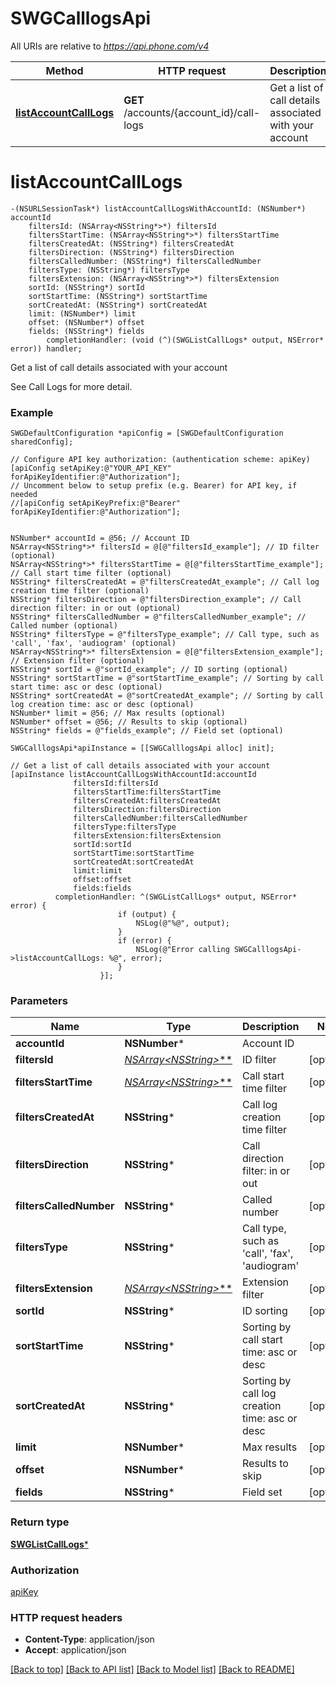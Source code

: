# SWGCalllogsApi

All URIs are relative to *https://api.phone.com/v4*

Method | HTTP request | Description
------------- | ------------- | -------------
[**listAccountCallLogs**](SWGCalllogsApi.md#listaccountcalllogs) | **GET** /accounts/{account_id}/call-logs | Get a list of call details associated with your account


# **listAccountCallLogs**
```objc
-(NSURLSessionTask*) listAccountCallLogsWithAccountId: (NSNumber*) accountId
    filtersId: (NSArray<NSString*>*) filtersId
    filtersStartTime: (NSArray<NSString*>*) filtersStartTime
    filtersCreatedAt: (NSString*) filtersCreatedAt
    filtersDirection: (NSString*) filtersDirection
    filtersCalledNumber: (NSString*) filtersCalledNumber
    filtersType: (NSString*) filtersType
    filtersExtension: (NSArray<NSString*>*) filtersExtension
    sortId: (NSString*) sortId
    sortStartTime: (NSString*) sortStartTime
    sortCreatedAt: (NSString*) sortCreatedAt
    limit: (NSNumber*) limit
    offset: (NSNumber*) offset
    fields: (NSString*) fields
        completionHandler: (void (^)(SWGListCallLogs* output, NSError* error)) handler;
```

Get a list of call details associated with your account

See Call Logs for more detail.

### Example 
```objc
SWGDefaultConfiguration *apiConfig = [SWGDefaultConfiguration sharedConfig];

// Configure API key authorization: (authentication scheme: apiKey)
[apiConfig setApiKey:@"YOUR_API_KEY" forApiKeyIdentifier:@"Authorization"];
// Uncomment below to setup prefix (e.g. Bearer) for API key, if needed
//[apiConfig setApiKeyPrefix:@"Bearer" forApiKeyIdentifier:@"Authorization"];


NSNumber* accountId = @56; // Account ID
NSArray<NSString*>* filtersId = @[@"filtersId_example"]; // ID filter (optional)
NSArray<NSString*>* filtersStartTime = @[@"filtersStartTime_example"]; // Call start time filter (optional)
NSString* filtersCreatedAt = @"filtersCreatedAt_example"; // Call log creation time filter (optional)
NSString* filtersDirection = @"filtersDirection_example"; // Call direction filter: in or out (optional)
NSString* filtersCalledNumber = @"filtersCalledNumber_example"; // Called number (optional)
NSString* filtersType = @"filtersType_example"; // Call type, such as 'call', 'fax', 'audiogram' (optional)
NSArray<NSString*>* filtersExtension = @[@"filtersExtension_example"]; // Extension filter (optional)
NSString* sortId = @"sortId_example"; // ID sorting (optional)
NSString* sortStartTime = @"sortStartTime_example"; // Sorting by call start time: asc or desc (optional)
NSString* sortCreatedAt = @"sortCreatedAt_example"; // Sorting by call log creation time: asc or desc (optional)
NSNumber* limit = @56; // Max results (optional)
NSNumber* offset = @56; // Results to skip (optional)
NSString* fields = @"fields_example"; // Field set (optional)

SWGCalllogsApi*apiInstance = [[SWGCalllogsApi alloc] init];

// Get a list of call details associated with your account
[apiInstance listAccountCallLogsWithAccountId:accountId
              filtersId:filtersId
              filtersStartTime:filtersStartTime
              filtersCreatedAt:filtersCreatedAt
              filtersDirection:filtersDirection
              filtersCalledNumber:filtersCalledNumber
              filtersType:filtersType
              filtersExtension:filtersExtension
              sortId:sortId
              sortStartTime:sortStartTime
              sortCreatedAt:sortCreatedAt
              limit:limit
              offset:offset
              fields:fields
          completionHandler: ^(SWGListCallLogs* output, NSError* error) {
                        if (output) {
                            NSLog(@"%@", output);
                        }
                        if (error) {
                            NSLog(@"Error calling SWGCalllogsApi->listAccountCallLogs: %@", error);
                        }
                    }];
```

### Parameters

Name | Type | Description  | Notes
------------- | ------------- | ------------- | -------------
 **accountId** | **NSNumber***| Account ID | 
 **filtersId** | [**NSArray&lt;NSString*&gt;***](NSString*.md)| ID filter | [optional] 
 **filtersStartTime** | [**NSArray&lt;NSString*&gt;***](NSString*.md)| Call start time filter | [optional] 
 **filtersCreatedAt** | **NSString***| Call log creation time filter | [optional] 
 **filtersDirection** | **NSString***| Call direction filter: in or out | [optional] 
 **filtersCalledNumber** | **NSString***| Called number | [optional] 
 **filtersType** | **NSString***| Call type, such as &#39;call&#39;, &#39;fax&#39;, &#39;audiogram&#39; | [optional] 
 **filtersExtension** | [**NSArray&lt;NSString*&gt;***](NSString*.md)| Extension filter | [optional] 
 **sortId** | **NSString***| ID sorting | [optional] 
 **sortStartTime** | **NSString***| Sorting by call start time: asc or desc | [optional] 
 **sortCreatedAt** | **NSString***| Sorting by call log creation time: asc or desc | [optional] 
 **limit** | **NSNumber***| Max results | [optional] 
 **offset** | **NSNumber***| Results to skip | [optional] 
 **fields** | **NSString***| Field set | [optional] 

### Return type

[**SWGListCallLogs***](SWGListCallLogs.md)

### Authorization

[apiKey](../README.md#apiKey)

### HTTP request headers

 - **Content-Type**: application/json
 - **Accept**: application/json

[[Back to top]](#) [[Back to API list]](../README.md#documentation-for-api-endpoints) [[Back to Model list]](../README.md#documentation-for-models) [[Back to README]](../README.md)

